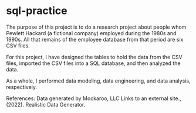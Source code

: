# sql-practice

The purpose of this project is to do a research project about people whom Pewlett Hackard (a fictional company) employed during the 1980s and 1990s. All that remains of the employee database from that period are six CSV files.

For this project, I have designed the tables to hold the data from the CSV files, imported the CSV files into a SQL database, and then analyzed the data. 

As a whole, I performed data modeling, data engineering, and data analysis, respectively.



References: Data generated by Mockaroo, LLC Links to an external site., (2022). Realistic Data Generator.
